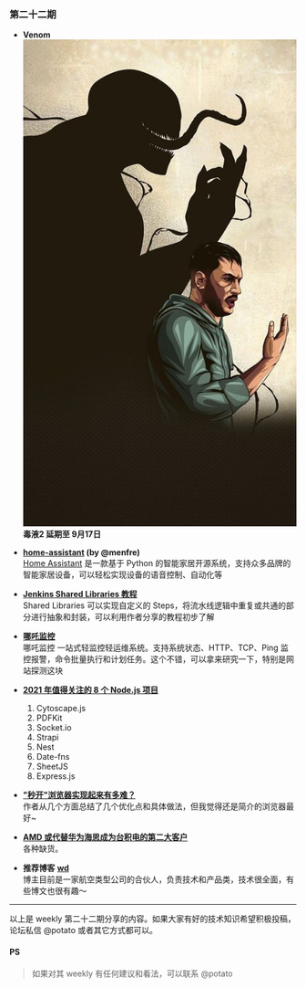### 第二十二期

- **Venom**  
![venom](img/venom.jpeg)
**毒液2 延期至 9月17日**

- **[home-assistant](https://www.home-assistant.io/docs/) (by @menfre)**  
[Home Assistant](https://github.com/home-assistant) 是一款基于 Python 的智能家居开源系统，支持众多品牌的智能家居设备，可以轻松实现设备的语音控制、自动化等

- **[Jenkins Shared Libraries 教程](https://blog.frognew.com/2019/03/jenkins-shared-libraries.html)**  
Shared Libraries 可以实现自定义的 Steps，将流水线逻辑中重复或共通的部分进行抽象和封装，可以利用作者分享的教程初步了解

- **[哪吒监控](https://github.com/naiba/nezha)**  
哪吒监控 一站式轻监控轻运维系统。支持系统状态、HTTP、TCP、Ping 监控报警，命令批量执行和计划任务。这个不错，可以拿来研究一下，特别是网站探测这块

- **[2021 年值得关注的 8 个 Node.js 项目](https://mp.weixin.qq.com/s/UA-HzPZ1aozH33-nhiRmKg)**  
  1. Cytoscape.js
  2. PDFKit
  3. Socket.io
  4. Strapi
  5. Nest
  6. Date-fns
  7. SheetJS
  8. Express.js

- **["秒开"浏览器实现起来有多难？](https://mp.weixin.qq.com/s/3sYrI9kxgAYLiNT-xavRLw)**  
作者从几个方面总结了几个优化点和具体做法，但我觉得还是简介的浏览器最好~

- **[AMD 或代替华为海思成为台积电的第二大客户](https://mp.weixin.qq.com/s/eX-xbuNGsDwYp831oLvozg)**  
各种缺货。

- **推荐博客** **[wd](https://wdicc.com)**    
博主目前是一家航空类型公司的合伙人，负责技术和产品类，技术很全面，有些博文也很有趣～

--- 

以上是 weekly 第二十二期分享的内容。如果大家有好的技术知识希望积极投稿，论坛私信 @potato 或者其它方式都可以。

#### PS
>如果对其 weekly 有任何建议和看法，可以联系 @potato